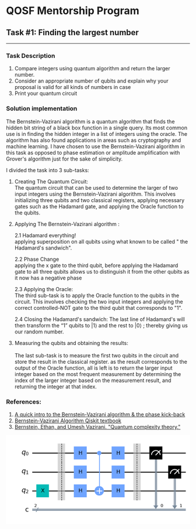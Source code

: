 # QOSF Mentorship Program

## Task #1: Finding the largest number

---
### Task Description
1. Compare integers using quantum algorithm and return the larger number.
2. Consider an appropriate number of qubits and explain why your proposal is valid for all kinds of numbers in case 
3. Print your quantum circuit

### Solution implementation
The Bernstein-Vazirani algorithm is a quantum algorithm that finds the hidden bit string of a black box function in a single query. Its most common use is in finding the hidden integer in a list of integers using the oracle. The algorithm has also found applications in areas such as cryptography and machine learning.
I have chosen to use the Bernstein-Vazirani algorithm in this task as opposed to phase estimation or amplitude amplification with Grover's algorithm just for the sake of simplicity.

I divided the task into 3 sub-tasks:

1. Creating The Quantum Circuit: <br> The quantum circuit that can be used to determine the larger of two input integers using the Bernstein-Vazirani algorithm. This involves initializing three qubits and two classical registers, applying necessary gates such as the Hadamard gate, and applying the Oracle function to the qubits.

2. Applying The Bernstein-Vazirani algorithm : 

    2.1 Hadamard everything! <br>
    applying superposition on all qubits using what known to be called " the Hadamard's sandwich".

    2.2 Phase Change <br>
    applying the x gate to the third qubit, before applying the Hadamard gate to all three qubits allows us to distinguish it from the other qubits as it now has a negative phase

    2.3 Applying the Oracle: <br>
    The third sub-task is to apply the Oracle function to the qubits in the circuit. This involves checking the two input integers and applying the correct controlled-NOT gate to the third qubit that corresponds to "1".

    2.4 Closing the Hadamard's sandwich: The last line of Hadamard's will then transform the “1” qubits to |1⟩ and the rest to |0⟩ ; thereby giving us our random number.

3. Measuring the qubits and obtaining the results: <br>  
    The last sub-task is to measure the first two qubits in the circuit and store the result in the classical register.
    as the result corresponds to the output of the Oracle function, all is left is to return the larger input integer based on the most frequent measurement by determining the index of the larger integer based on the measurement result, and returning the integer at that index.

### References:
1. [A quick intro to the Bernstein-Vazirani algorithm & the phase kick-back ](https://medium.com/nerd-for-tech/one-try-qc-explained-5b466c199616)
2. [Bernstein-Vazirani Algorithm Qiskit textbook](https://qiskit.org/textbook/ch-algorithms/bernstein-vazirani.html)
3. [Bernstein, Ethan, and Umesh Vazirani. "Quantum complexity theory."](https://dl.acm.org/doi/pdf/10.1145/167088.167097)


<img src="BVCircuit.png" alt="Bernstein-Vazirani Circuit"/>
